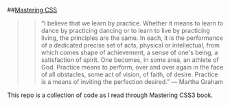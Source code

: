 ##[Mastering CSS](http://code.tutsplus.com/ebooks/mastering-css3)

>> “I believe that we learn by practice. Whether it means to learn to dance by practicing dancing or to learn to live by practicing living, the principles are the same. In each, it is the performance of a dedicated precise set of acts, physical or intellectual, from which comes shape of achievement, a sense of one's being, a satisfaction of spirit. One becomes, in some area, an athlete of God. Practice means to perform, over and over again in the face of all obstacles, some act of vision, of faith, of desire. Practice is a means of inviting the perfection desired.” 
― Martha Graham

This repo is a collection of code as I read through Mastering CSS3 book.
